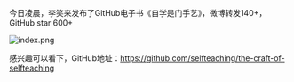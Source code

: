 今日凌晨，李笑来发布了GitHub电子书《自学是门手艺》，微博转发140+，GitHub star 600+

![index.png](3)





感兴趣可以看下，GitHub地址：https://github.com/selfteaching/the-craft-of-selfteaching